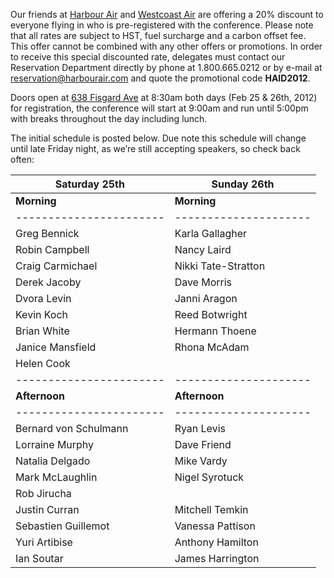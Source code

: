 Our friends at [Harbour Air](http://www.harbourair.com/) and [Westcoast Air](http://www.westcoastair.com/) are offering a 20% discount to everyone flying in who is pre-registered with the conference. Please note that all rates are subject to HST, fuel surcharge and a carbon offset fee. This offer cannot be combined with any other offers or promotions. In order to receive this special discounted rate, delegates must contact our Reservation Department directly by phone at 1.800.665.0212 or by e-mail at [reservation@harbourair.com](mailto:reservation@harbourair.com ) and quote the promotional code **HAID2012**.

Doors open at [638 Fisgard Ave](http://www.ambrosiacatering.ca/ambrosia_conference_centre_contact.shtml) at 8:30am both days (Feb 25 & 26th, 2012) for registration, the conference will start at 9:00am and run until 5:00pm with breaks throughout the day including lunch.

The initial schedule is posted below. Due note this schedule will change until late Friday night, as we’re still accepting speakers, so check back often:

 Saturday 25th         | Sunday 26th         
-----------------------|---------------------
 **Morning**           | **Morning**
-----------------------|---------------------
 Greg Bennick          | Karla Gallagher     
 Robin Campbell        | Nancy Laird         
 Craig Carmichael      | Nikki Tate-Stratton 
 Derek Jacoby          | Dave Morris         
 Dvora Levin           | Janni Aragon        
 Kevin Koch            | Reed Botwright      
 Brian White           | Hermann Thoene      
 Janice Mansfield      | Rhona McAdam        
 Helen Cook            |                     
-----------------------|---------------------
 **Afternoon**         | **Afternoon**
-----------------------|---------------------
 Bernard von Schulmann | Ryan Levis          
 Lorraine Murphy       | Dave Friend         
 Natalia Delgado       | Mike Vardy          
 Mark McLaughlin       | Nigel Syrotuck      
 Rob Jirucha           |                     
 Justin Curran         | Mitchell Temkin     
 Sebastien Guillemot   | Vanessa Pattison    
 Yuri Artibise         | Anthony Hamilton    
 Ian Soutar            | James Harrington    
